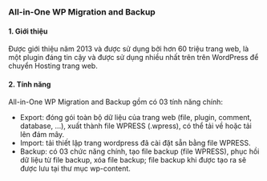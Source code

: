 ### All-in-One WP Migration and Backup

#### 1. Giới thiệu

  Được giới thiệu năm 2013 và được sử dụng bởi hơn 60 triệu trang web, là một plugin đáng tin cậy và được sử dụng nhiều nhất trên trên WordPress để chuyển Hosting trang web.

#### 2. Tính năng

  All-in-One WP Migration and Backup gồm có 03 tính năng chính:  

* Export: đóng gói toàn bộ dữ liệu của trang web (file, plugin, comment, database, ...), xuất thành file WPRESS (.wpress), có thể tải về hoặc tải lên đám mây.
* Import: tải thiết lập trang wordpress đã cài đặt sẵn bằng file WPRESS.
* Backup: có 03 chức năng chính, tạo file backup (file WPRESS), phục hồi dữ liệu từ file backup, xóa file backup; file backup khi được tạo ra sẽ được lưu tại thư mục wp-content.
